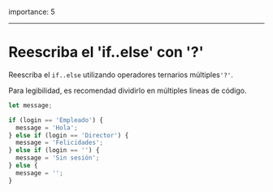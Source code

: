 importance: 5

---

# Reescriba el 'if..else' con '?'

Reescriba el `if..else` utilizando operadores ternarios múltiples`'?'`.

Para legibilidad, es recomendad dividirlo en múltiples lineas de código.

```js
let message;

if (login == 'Empleado') {
  message = 'Hola';
} else if (login == 'Director') {
  message = 'Felicidades';
} else if (login == '') {
  message = 'Sin sesión';
} else {
  message = '';
}
```
